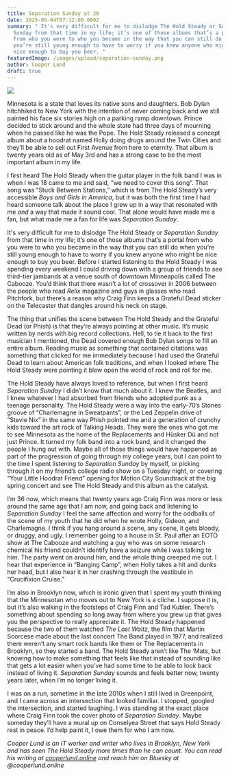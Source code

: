 ```yaml
---
title: Separation Sunday at 20
date: 2025-05-04T07:12:00.000Z
summary: " It's very difficult for me to dislodge The Hold Steady or Separation
  Sunday from that time in my life; it’s one of those albums that’s a portal
  from who you were to who you became in the way that you can still do when
  you’re still young enough to have to worry if you knew anyone who might be
  nice enough to buy you beer. "
featuredImage: /images/upload/separation-sunday.png
author: Cooper Lund
draft: true
---
```

![](/images/upload/separation-sunday.png)

Minnesota is a state that loves its native sons and daughters. Bob Dylan hitchhiked to New York with the intention of never coming back and we still painted his face six stories high on a parking ramp downtown. Prince decided to stick around and the whole state had three days of mourning when he passed like he was the Pope. The Hold Steady released a concept album about a hoodrat named Holly doing drugs around the Twin Cities and they’ll be able to sell out First Avenue from here to eternity. That album is twenty years old as of May 3rd and has a strong case to be the most important album in my life.

I first heard The Hold Steady when the guitar player in the folk band I was in when I was 18 came to me and said, “we need to cover this song”. That song was “Stuck Between Stations,” which is from The Hold Steady’s very accessible *Boys and Girls in America*, but it was both the first time I had heard someone talk about the place I grew up in a way that resonated with me *and* a way that made it sound cool. That alone would have made me a fan, but what made me a fan for life was *Separation Sunday*.

It's very difficult for me to dislodge The Hold Steady or *Separation Sunday* from that time in my life; it’s one of those albums that’s a portal from who you were to who you became in the way that you can still do when you’re still young enough to have to worry if you knew anyone who might be nice enough to buy you beer. Before I started listening to the Hold Steady I was spending every weekend I could driving down with a group of friends to see third-tier jambands at a venue south of downtown Minneapolis called The Cabooze. You’d think that there wasn’t a lot of crossover in 2006 between the people who read *Relix* magazine and guys in glasses who read Pitchfork, but there’s a reason why Craig Finn keeps a Grateful Dead sticker on the Telecaster that dangles around his neck on stage. 

The thing that unifies the scene between The Hold Steady and the Grateful Dead (or Phish) is that they’re always pointing at other music. It’s music written by nerds with big record collections. Hell, to tie it back to the first musician I mentioned, the Dead covered enough Bob Dylan songs to fill an entire album. Reading music as something that contained citations was something that clicked for me immediately because I had used the Grateful Dead to learn about American folk traditions, and when I looked where The Hold Steady were pointing it blew open the world of rock and roll for me.

The Hold Steady have always loved to reference, but when I first heard *Separation Sunday* I didn’t know that much about it. I knew the Beatles, and I knew whatever I had absorbed from friends who adopted punk as a teenage personality. The Hold Steady were a way into the early-70’s Stones groove of “Charlemagne in Sweatpants”, or the Led Zeppelin drive of “Stevie Nix” in the same way Phish pointed me and a generation of crunchy kids toward the art rock of Talking Heads. They were the ones who got me to see Minnesota as the home of the Replacements and Hüsker Dü and not just Prince. It turned my folk band into a rock band, and it changed the people I hung out with. Maybe all of those things would have happened as part of the progression of going through my college years, but I can point to the time I spent listening to *Separation Sunday* by myself, or picking through it on my friend’s college radio show on a Tuesday night, or covering “Your Little Hoodrat Friend” opening for Motion City Soundtrack at the big spring concert and see The Hold Steady and this album as the catalyst.

I’m 36 now, which means that twenty years ago Craig Finn was more or less around the same age that I am now, and going back and listening to *Separation Sunday* I feel the same affection and worry for the oddballs of the scene of my youth that he did when he wrote Holly, Gideon, and Charlemagne. I think if you hang around a scene, any scene, it gets bloody, or druggy, and ugly. I remember going to a house in St. Paul after an EOTO show at The Cabooze and watching a guy who was on some research chemical his friend couldn’t identify have a seizure while I was talking to him. The party went on around him, and the whole thing creeped me out. I hear that experience in “Banging Camp”, when Holly takes a hit and dunks her head, but I also hear it in her crashing through the vestibule in “Crucifixion Cruise.”

I’m also in Brooklyn now, which is ironic given that I spent my youth thinking that the Minnesotan who moves out to New York is a cliche. I suppose it is, but it’s also walking in the footsteps of Craig Finn and Tad Kubler. There’s something about spending so long away from where you grew up that gives you the perspective to really appreciate it. The Hold Steady happened because the two of them watched *The Last Waltz*, the film that Martin Scorcese made about the last concert The Band played in 1977, and realized there weren’t any smart rock bands like them or The Replacements in Brooklyn, so they started a band. The Hold Steady aren’t like The ‘Mats, but knowing how to make something that feels like that instead of sounding like that gets a lot easier when you’ve had some time to be able to look back instead of living it. *Separation Sunday* sounds and feels better now, twenty years later, when I’m no longer living it.

I was on a run, sometime in the late 2010s when I still lived in Greenpoint, and I came across an intersection that looked familiar. I stopped, googled the intersection, and started laughing. I was standing at the exact place where Craig Finn took the cover photo of *Separation Sunday*. Maybe someday they’ll have a mural up on Conselyea Street that says Hold Steady rest in peace. I’d help paint it, I owe them for who I am now.



*Cooper Lund is an IT worker and writer who lives in Brooklyn, New York 
and has seen The Hold Steady more times than he can count. You can read 
his writing at [cooperlund.online](https://cooperlund.medium.com/) and reach him on Bluesky at 
@cooperlund.online*
